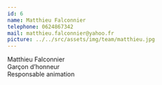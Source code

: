 ```yaml
---
id: 6
name: Matthieu Falconnier
telephone: 0624867342
mail: matthieu.falconnier@yahoo.fr
picture: ../../src/assets/img/team/matthieu.jpg
---
```

Matthieu Falconnier  
Garçon d’honneur  
Responsable animation   
